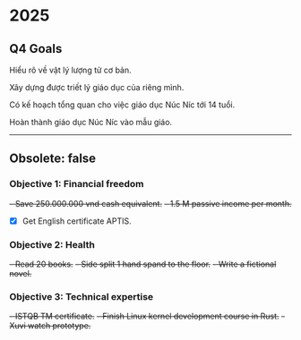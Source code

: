 # 2025

## Q4 Goals

Hiểu rõ về vật lý lượng tử cơ bản.

Xây dựng được triết lý giáo dục của riêng mình.

Có kế hoạch tổng quan cho việc giáo dục Núc Níc tới 14 tuổi.

Hoàn thành giáo dục Núc Níc vào mẫu giáo.

---

## Obsolete: false

### Objective 1: Financial freedom

~~- Save 250.000.000 vnd cash equivalent.~~
~~- 1.5 M passive income per month.~~

- [x] Get English certificate APTIS.

### Objective 2: Health

~~- Read 20 books.~~
~~- Side split 1 hand spand to the floor.~~
~~- Write a fictional novel.~~

### Objective 3: Technical expertise

~~- ISTQB TM certificate.~~
~~- Finish Linux kernel development course in Rust.~~
~~- Xuvi watch prototype.~~
